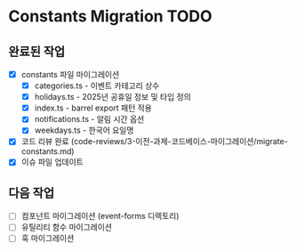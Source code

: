# Constants Migration TODO

## 완료된 작업

- [x] constants 파일 마이그레이션
  - [x] categories.ts - 이벤트 카테고리 상수
  - [x] holidays.ts - 2025년 공휴일 정보 및 타입 정의
  - [x] index.ts - barrel export 패턴 적용
  - [x] notifications.ts - 알림 시간 옵션
  - [x] weekdays.ts - 한국어 요일명
- [x] 코드 리뷰 완료 (code-reviews/3-이전-과제-코드베이스-마이그레이션/migrate-constants.md)
- [x] 이슈 파일 업데이트

## 다음 작업

- [ ] 컴포넌트 마이그레이션 (event-forms 디렉토리)
- [ ] 유틸리티 함수 마이그레이션
- [ ] 훅 마이그레이션

